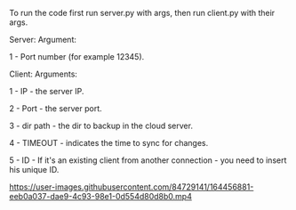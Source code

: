 To run the code first run server.py with args, then run client.py with their args. 

Server: Argument: 	

1 - Port number (for example 12345).

Client: Arguments: 	

1 - IP - the server IP.

2 - Port - the server port.

3 - dir path - the dir to backup in the cloud server.

4 - TIMEOUT - indicates the time to sync for changes.

5 - ID - If it's an existing client from another connection - you need to insert his unique ID.


https://user-images.githubusercontent.com/84729141/164456881-eeb0a037-dae9-4c93-98e1-0d554d80d8b0.mp4

